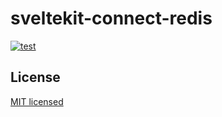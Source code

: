 # sveltekit-connect-redis

[![test](https://github.com/yutak23/sveltekit-connect-redis/actions/workflows/test.yaml/badge.svg)](https://github.com/yutak23/sveltekit-connect-redis/actions/workflows/test.yaml)

## License

[MIT licensed](./LICENSE)
